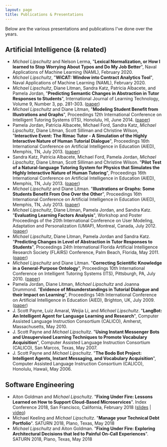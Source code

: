```yaml
---
layout: page
title: Publications & Presentations
---
```


Below are the various presentations and publications I've done over the years.

## Artificial Intelligence (& related)

- *Michael Lipschultz* and Nelson Lerma, "**Lexical Normalization, or How I learned to Stop Worrying About Typos and Do My Job Better**", Naval Applications of Machine Learning (NAML), February 2020.
- *Michael Lipschultz*, "**WiCAT: Window into Contract Analytics Tool**", Naval Applications of Machine Learning (NAML), February 2020.
- *Michael Lipschultz*, Diane Litman, Sandra Katz, Patricia Albacete, and Pamela Jordan, "**Predicting Semantic Changes in Abstraction in Tutor Responses to Students**", International Journal of Learning Technology, Volume 9, Number 3, pp. 281-303. ([paper](14-ijlt.pdf))
- *Michael Lipschultz* and Diane Litman, "**Modeling Student Benefit from Illustrations and Graphs**", Proceedings 12th International Conference on Intelligent Tutoring Systems (ITS), Honolulu, HI, June 2014. ([paper](14-its.pdf))
- Pamela Jordan, Patricia Albacete, Michael Ford, Sandra Katz, *Michael Lipschultz*, Diane Litman, Scott Silliman and Christine Wilson, "**Interactive Event: The Rimac Tutor - A Simulation of the Highly Interactive Nature of Human Tutorial Dialogue**", Proceedings 16th International Conference on Artificial Intelligence in Education (AIED), Memphis, TN, July 2013. ([paper](13-aied-interact.pdf))
- Sandra Katz, Patricia Albacete, Michael Ford, Pamela Jordan, *Michael Lipschultz*, Diane Litman, Scott Silliman and Christine Wilson. "**Pilot Test of a Natural-language Tutoring System for Physics that Simulates the Highly Interactive Nature of Human Tutoring**", Proceedings 16th International Conference on Artificial Intelligence in Education (AIED), Memphis, TN, July 2013. ([paper](13-aied-rimac.pdf))
- *Michael Lipschultz* and Diane Litman. "**Illustrations or Graphs: Some Students Benefit From One Over the Other**", Proceedings 16th International Conference on Artificial Intelligence in Education (AIED), Memphis, TN, July 2013. ([paper](13-aied-vis.pdf))
- *Michael Lipschultz*, Diane Litman, Pamela Jordan, and Sandra Katz. "**Evaluating Learning Factors Analysis**", Workshop and Poster Proceedings of the 20th International Conference on User Modeling, Adaptation and Personalization (UMAP), Montreal, Canada, July 2012. ([paper](umap12.pdf))
- *Michael Lipschultz*, Diane Litman, Pamela Jordan and Sandra Katz. "**Predicting Changes in Level of Abstraction in Tutor Responses to Students**", Proceedings 24th International Florida Artificial Intelligence Research Society (FLAIRS) Conference, Palm Beach, Florida, May 2011. ([paper](flairs10-13.pdf))
- *Michael Lipschultz* and Diane Litman. "**Correcting Scientific Knowledge in a General-Purpose Ontology**", Proceedings 10th International Conference on Intelligent Tutoring Systems (ITS), Pittsburgh, PA, July 2010. ([paper](60950374.pdf))
- Pamela Jordan, Diane Litman, *Michael Lipschultz* and Joanna Drummond. "**Evidence of Misunderstandings in Tutorial Dialogue and their Impact on Learning**", Proceedings 14th International Conference on Artificial Intelligence in Education (AIED), Brighton, UK, July 2009. ([paper](paper_179.pdf))
- J. Scott Payne, Luiz Amaral, Weijia Li, and *Michael Lipschultz*. "**LangBot: An Intelligent Agent for Language Learning and Research**", Computer Assisted Language Instruction Consortium (CALICO), Amherst, Massachusetts, May 2010.
- J. Scott Payne and *Michael Lipschultz*. "**Using Instant Messenger Bots and Unsupervised Learning Techniques to Promote Vocabulary Acquisition**", Computer Assisted Language Instruction Consortium (CALICO), San Marcos, Texas, May 2007.
- J. Scott Payne and *Michael Lipschultz*. "**The Bodo Bot Project: Intelligent Agents, Instant Messaging, and Vocabulary Acquisition**", Computer Assisted Language Instruction Consortium (CALICO), Honolulu, Hawaii, May 2006.


## Software Engineering

- Aiton Goldman and *Michael Lipschultz*. "**Fixing Under Fire: Lessons Learned on How to Support Cloud-Based Microservices**". Index Conference 2018, San Francisco, California, February 2018 ([slides](2018-index-fixing.pdf) \| [video](https://www.youtube.com/watch?v=iVEi6bf-yJ0))
- Michael Keeling and *Michael Lipschultz*. "**Manage your Technical Debt Portfolio**". SATURN 2018, Plano, Texas, May 2018
- *Michael Lipschultz* and Aiton Goldman. "**Fixing Under Fire: Exploring Architectural Decisions that led to Painful On-Call Experiences**". SATURN 2018, Plano, Texas, May 2018
